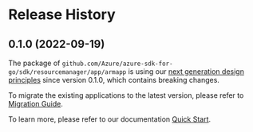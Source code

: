 # Release History

## 0.1.0 (2022-09-19)

The package of `github.com/Azure/azure-sdk-for-go/sdk/resourcemanager/app/armapp` is using our [next generation design principles](https://azure.github.io/azure-sdk/general_introduction.html) since version 0.1.0, which contains breaking changes.

To migrate the existing applications to the latest version, please refer to [Migration Guide](https://aka.ms/azsdk/go/mgmt/migration).

To learn more, please refer to our documentation [Quick Start](https://aka.ms/azsdk/go/mgmt).